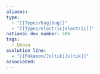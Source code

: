 ```yaml
---
aliases: 
type:
  - "[[Types/bug|bug]]"
  - "[[Types/electric|electric]]"
national dex number: 596
tags:
  - Unova
evolution line:
  - "[[Pokémon/Joltik|Joltik]]"
associated: 
---
```

